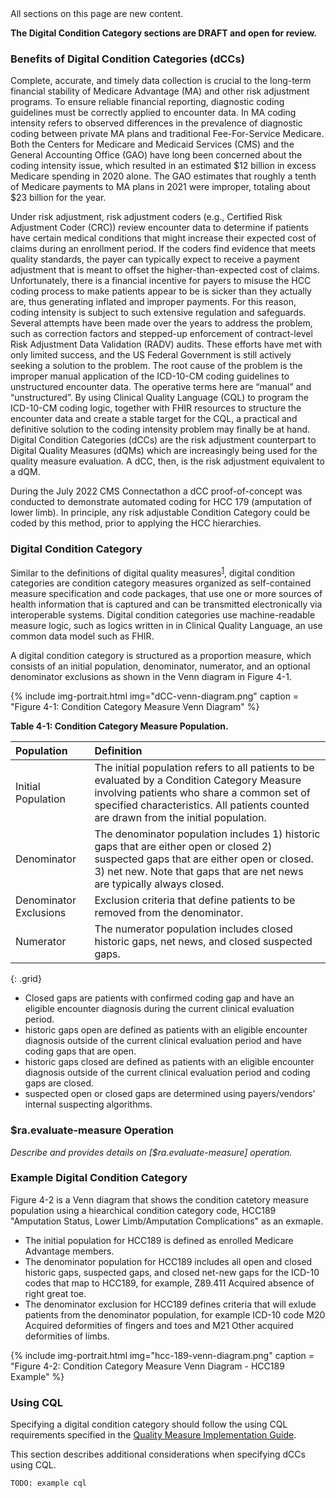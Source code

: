 
<div class="new-content" markdown="1">
All sections on this page are new content.
</div><!-- new-content -->
<div class="note-to-balloters" markdown="1">

**The Digital Condition Category sections are DRAFT and open for review.**

</div>

###  Benefits of Digital Condition Categories (dCCs)

Complete, accurate, and timely data collection is crucial to the long-term financial stability of Medicare Advantage (MA) and other risk adjustment programs. To ensure reliable financial reporting, diagnostic coding guidelines must be correctly applied to encounter data. In MA coding intensity refers to observed differences in the prevalence of diagnostic coding between private MA plans and traditional Fee-For-Service Medicare. Both the Centers for Medicare and Medicaid Services (CMS) and the General Accounting Office (GAO) have long been concerned about the coding intensity issue, which resulted in an estimated $12 billion in excess Medicare spending in 2020 alone. The GAO estimates that roughly a tenth of Medicare payments to MA plans in 2021 were improper, totaling about $23 billion for the year.

Under risk adjustment, risk adjustment coders (e.g., Certified Risk Adjustment Coder (CRC)) review encounter data to determine if patients have certain medical conditions that might increase their expected cost of claims during an enrollment period. If the coders find evidence that meets quality standards, the payer can typically expect to receive a payment adjustment that is meant to offset the higher-than-expected cost of claims. Unfortunately, there is a financial incentive for payers to misuse the HCC coding process to make patients appear to be is sicker than they actually are, thus generating inflated and improper payments. For this reason, coding intensity is subject to such extensive regulation and safeguards. Several attempts have been made over the years to address the problem, such as correction factors and stepped-up enforcement of contract-level Risk Adjustment Data Validation (RADV) audits. These efforts have met with only limited success, and the US Federal Government is still actively seeking a solution to the problem. 
The root cause of the problem is the improper manual application of the ICD-10-CM coding guidelines to unstructured encounter data. The operative terms here are “manual” and “unstructured”. By using Clinical Quality Language (CQL) to program the ICD-10-CM coding logic, together with FHIR resources to structure the encounter data and create a stable target for the CQL, a practical and definitive solution to the coding intensity problem may finally be at hand. Digital Condition Categories (dCCs) are the risk adjustment counterpart to Digital Quality Measures (dQMs) which are increasingly being used for the quality measure evaluation. A dCC, then, is the risk adjustment equivalent to a dQM.

During the July 2022 CMS Connectathon a dCC proof-of-concept was conducted to demonstrate automated coding for HCC 179 (amputation of lower limb). In principle, any risk adjustable Condition Category could be coded by this method, prior to applying the HCC hierarchies.

###  Digital Condition Category 

Similar to the definitions of digital quality measures<sup>[1](https://ecqi.healthit.gov/dqm?qt-tabs_dqm=1)</sup>, digital condition categories are condition category measures organized as self-contained measure specification and code packages, that use one or more sources of health information that is captured and can be transmitted electronically via interoperable systems. Digital condition categories use machine-readable measure logic, such as logics written in in Clinical Quality Language, an use common data model such as FHIR. 

A digital condition category is structured as a proportion measure, which consists of an initial population, denominator, numerator, and an optional denominator exclusions as shown in the Venn diagram in Figure 4-1. 

{% include img-portrait.html img="dCC-venn-diagram.png" caption = "Figure 4-1: Condition Category Measure Venn Diagram" %}

**Table 4-1: Condition Category Measure Population.**

| Population | Definition | 
|:----|:----|
| Initial Population | The initial population refers to all patients to be evaluated by a Condition Category Measure involving patients who share a common set of specified characteristics. All patients counted are drawn from the initial population. |
| Denominator | The denominator population includes 1) historic gaps that are either open or closed 2) suspected gaps that are either open or closed. 3) net new. Note that gaps that are net news are typically always closed.|
| Denominator Exclusions| Exclusion criteria that define patients to be removed from the denominator. |
| Numerator| The numerator population includes closed historic gaps, net news, and closed suspected gaps.|
{: .grid}

- Closed gaps are patients with confirmed coding gap and have an eligible encounter diagnosis during the current clinical evaluation period.
- historic gaps open are defined as patients with an eligible encounter diagnosis outside of the current clinical evaluation period and have coding gaps that are open. 
- historic gaps closed are defined as patients with an eligible encounter diagnosis outside of the current clinical evaluation period and coding gaps are closed. 
- suspected open or closed gaps are determined using payers/vendors' internal suspecting algorithms. 


###  $ra.evaluate-measure Operation

*Describe and provides details on [$ra.evaluate-measure] operation.* 



###  Example Digital Condition Category 
Figure 4-2 is a Venn diagram that shows the condition catetory measure population using a hiearchical condition category code, HCC189 "Amputation Status, Lower Limb/Amputation Complications" as an exmaple. 
- The initial population for HCC189 is defined as enrolled Medicare Advantage members. 
- The denominator population for HCC189 includes all open and closed historic gaps, suspected gaps, and closed net-new gaps for the ICD-10 codes that map to HCC189, for example, Z89.411 Acquired absence of right great toe. 
- The denominator exclusion for HCC189 defines criteria that will exlude patients from the denominator population, for example ICD-10 code M20 Acquired deformities of fingers and toes and M21 Other acquired deformities of limbs. 

{% include img-portrait.html img="hcc-189-venn-diagram.png" caption = "Figure 4-2: Condition Category Measure Venn Diagram - HCC189 Example" %}

###  Using CQL

Specifying a digital condition category should follow the using CQL requirements specified in the [Quality Measure Implementation Guide](http://hl7.org/fhir/us/cqfmeasures/using-cql.html). 

This section describes additional considerations when specifying dCCs using CQL. 

```cql
TODO: example cql
```

